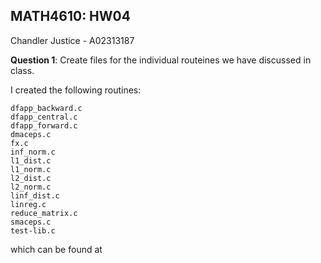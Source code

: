 ## MATH4610: HW04
Chandler Justice - A02313187

**Question 1**: Create files for the individual routeines we have discussed in class.

I created the following routines:

```
dfapp_backward.c
dfapp_central.c
dfapp_forward.c
dmaceps.c
fx.c
inf_norm.c
l1_dist.c
l1_norm.c
l2_dist.c
l2_norm.c
linf_dist.c
linreg.c
reduce_matrix.c
smaceps.c
test-lib.c
```

which can be found at 

